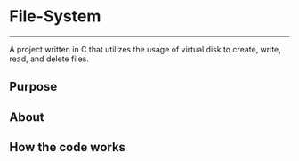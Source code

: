 # File-System
---
A project written in C that utilizes the usage of virtual disk to create, write, read, and delete files. 

## Purpose

## About

## How the code works

